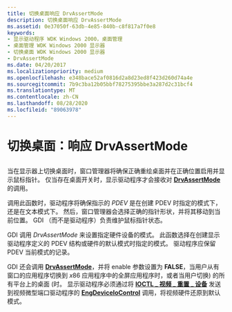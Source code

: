 ```yaml
---
title: 切换桌面响应 DrvAssertMode
description: 切换桌面响应 DrvAssertMode
ms.assetid: 0e37050f-63db-4e85-840b-c8f817a7f0e8
keywords:
- 显示驱动程序 WDK Windows 2000，桌面管理
- 桌面管理 WDK Windows 2000 显示器
- 切换桌面 WDK Windows 2000 显示器
- DrvAssertMode
ms.date: 04/20/2017
ms.localizationpriority: medium
ms.openlocfilehash: e348bace52af0816d2a8d23ed8f423d260d74a4e
ms.sourcegitcommit: 7b9c3ba12b05bbf78275395bbe3a287d2c31bcf4
ms.translationtype: MT
ms.contentlocale: zh-CN
ms.lasthandoff: 08/28/2020
ms.locfileid: "89063978"
---
```

# <a name="switching-desktops-responding-to-drvassertmode"></a>切换桌面：响应 DrvAssertMode


## <span id="ddk_switching_desktops_responding_to_drvassertmode_gg"></span><span id="DDK_SWITCHING_DESKTOPS_RESPONDING_TO_DRVASSERTMODE_GG"></span>


当在显示器上切换桌面时，窗口管理器将确保正确重绘桌面并在正确位置启用并显示鼠标指针。 仅当存在桌面开关时，显示驱动程序才会接收对 [**DrvAssertMode**](/windows/desktop/api/winddi/nf-winddi-drvassertmode) 的调用。

调用此函数时，驱动程序将确保指示的 *PDEV* 是在创建 PDEV 时指定的模式下，还是在文本模式下。 然后，窗口管理器会选择正确的指针形状，并将其移动到当前位置。 GDI （而不是驱动程序）负责维护鼠标指针状态。

GDI 调用 *DrvAssertMode* 来设置指定硬件设备的模式。 此函数选择在创建显示驱动程序定义的 PDEV 结构或硬件的默认模式时指定的模式。 驱动程序应保留 PDEV 当前模式的记录。

GDI 还会调用 [**DrvAssertMode**](/windows/desktop/api/winddi/nf-winddi-drvassertmode)，并将 enable 参数设置为 **FALSE**，当用户从有窗口的应用程序切换到 *x*86 应用程序中的全屏应用程序时，或者当用户切换) 的所有平台上的桌面 (时。 显示驱动程序必须通过将 [**IOCTL \_ 视频 \_ 重置 \_ 设备**](/windows-hardware/drivers/ddi/ntddvdeo/ni-ntddvdeo-ioctl_video_reset_device) 发送到视频微型端口驱动程序的 [**EngDeviceIoControl**](/windows/desktop/api/winddi/nf-winddi-engdeviceiocontrol) 调用，将视频硬件还原到默认模式。

 

